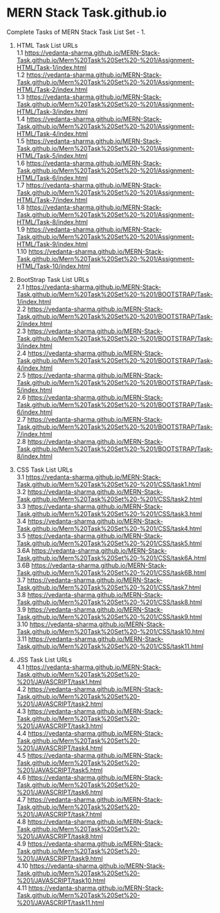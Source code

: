 # MERN Stack Task.github.io

Complete Tasks of MERN Stack Task List Set - 1.

1. HTML Task List URLs <br>
  1.1 https://vedanta-sharma.github.io/MERN-Stack-Task.github.io/Mern%20Task%20Set%20-%201/Assignment-HTML/Task-1/index.html <br>
  1.2 https://vedanta-sharma.github.io/MERN-Stack-Task.github.io/Mern%20Task%20Set%20-%201/Assignment-HTML/Task-2/index.html <br>
  1.3 https://vedanta-sharma.github.io/MERN-Stack-Task.github.io/Mern%20Task%20Set%20-%201/Assignment-HTML/Task-3/index.html <br>
  1.4 https://vedanta-sharma.github.io/MERN-Stack-Task.github.io/Mern%20Task%20Set%20-%201/Assignment-HTML/Task-4/index.html <br>
  1.5 https://vedanta-sharma.github.io/MERN-Stack-Task.github.io/Mern%20Task%20Set%20-%201/Assignment-HTML/Task-5/index.html <br>
  1.6 https://vedanta-sharma.github.io/MERN-Stack-Task.github.io/Mern%20Task%20Set%20-%201/Assignment-HTML/Task-6/index.html <br>
  1.7 https://vedanta-sharma.github.io/MERN-Stack-Task.github.io/Mern%20Task%20Set%20-%201/Assignment-HTML/Task-7/index.html <br>
  1.8 https://vedanta-sharma.github.io/MERN-Stack-Task.github.io/Mern%20Task%20Set%20-%201/Assignment-HTML/Task-8/index.html <br>
  1.9 https://vedanta-sharma.github.io/MERN-Stack-Task.github.io/Mern%20Task%20Set%20-%201/Assignment-HTML/Task-9/index.html <br>
  1.10 https://vedanta-sharma.github.io/MERN-Stack-Task.github.io/Mern%20Task%20Set%20-%201/Assignment-HTML/Task-10/index.html <br>
 
2. BootStrap Task List URLs <br>
  2.1 https://vedanta-sharma.github.io/MERN-Stack-Task.github.io/Mern%20Task%20Set%20-%201/BOOTSTRAP/Task-1/index.html <br>
  2.2 https://vedanta-sharma.github.io/MERN-Stack-Task.github.io/Mern%20Task%20Set%20-%201/BOOTSTRAP/Task-2/index.html <br>
  2.3 https://vedanta-sharma.github.io/MERN-Stack-Task.github.io/Mern%20Task%20Set%20-%201/BOOTSTRAP/Task-3/index.html <br>
  2.4 https://vedanta-sharma.github.io/MERN-Stack-Task.github.io/Mern%20Task%20Set%20-%201/BOOTSTRAP/Task-4/index.html <br>
  2.5 https://vedanta-sharma.github.io/MERN-Stack-Task.github.io/Mern%20Task%20Set%20-%201/BOOTSTRAP/Task-5/index.html <br>
  2.6 https://vedanta-sharma.github.io/MERN-Stack-Task.github.io/Mern%20Task%20Set%20-%201/BOOTSTRAP/Task-6/index.html <br>
  2.7 https://vedanta-sharma.github.io/MERN-Stack-Task.github.io/Mern%20Task%20Set%20-%201/BOOTSTRAP/Task-7/index.html <br>
  2.8 https://vedanta-sharma.github.io/MERN-Stack-Task.github.io/Mern%20Task%20Set%20-%201/BOOTSTRAP/Task-8/index.html <br>
  
3. CSS Task List URLs <br>
  3.1 https://vedanta-sharma.github.io/MERN-Stack-Task.github.io/Mern%20Task%20Set%20-%201/CSS/task1.html <br>
  3.2 https://vedanta-sharma.github.io/MERN-Stack-Task.github.io/Mern%20Task%20Set%20-%201/CSS/task2.html <br>
  3.3 https://vedanta-sharma.github.io/MERN-Stack-Task.github.io/Mern%20Task%20Set%20-%201/CSS/task3.html <br>
  3.4 https://vedanta-sharma.github.io/MERN-Stack-Task.github.io/Mern%20Task%20Set%20-%201/CSS/task4.html <br>
  3.5 https://vedanta-sharma.github.io/MERN-Stack-Task.github.io/Mern%20Task%20Set%20-%201/CSS/task5.html <br>
  3.6A https://vedanta-sharma.github.io/MERN-Stack-Task.github.io/Mern%20Task%20Set%20-%201/CSS/task6A.html <br>
  3.6B https://vedanta-sharma.github.io/MERN-Stack-Task.github.io/Mern%20Task%20Set%20-%201/CSS/task6B.html <br>
  3.7 https://vedanta-sharma.github.io/MERN-Stack-Task.github.io/Mern%20Task%20Set%20-%201/CSS/task7.html <br>
  3.8 https://vedanta-sharma.github.io/MERN-Stack-Task.github.io/Mern%20Task%20Set%20-%201/CSS/task8.html <br>
  3.9 https://vedanta-sharma.github.io/MERN-Stack-Task.github.io/Mern%20Task%20Set%20-%201/CSS/task9.html <br>
  3.10 https://vedanta-sharma.github.io/MERN-Stack-Task.github.io/Mern%20Task%20Set%20-%201/CSS/task10.html <br>
  3.11 https://vedanta-sharma.github.io/MERN-Stack-Task.github.io/Mern%20Task%20Set%20-%201/CSS/task11.html <br>
  
4. JSS Task List URLs <br>
  4.1 https://vedanta-sharma.github.io/MERN-Stack-Task.github.io/Mern%20Task%20Set%20-%201/JAVASCRIPT/task1.html <br>
  4.2 https://vedanta-sharma.github.io/MERN-Stack-Task.github.io/Mern%20Task%20Set%20-%201/JAVASCRIPT/task2.html <br>
  4.3 https://vedanta-sharma.github.io/MERN-Stack-Task.github.io/Mern%20Task%20Set%20-%201/JAVASCRIPT/task3.html <br>
  4.4 https://vedanta-sharma.github.io/MERN-Stack-Task.github.io/Mern%20Task%20Set%20-%201/JAVASCRIPT/task4.html <br>
  4.5 https://vedanta-sharma.github.io/MERN-Stack-Task.github.io/Mern%20Task%20Set%20-%201/JAVASCRIPT/task5.html <br>
  4.6 https://vedanta-sharma.github.io/MERN-Stack-Task.github.io/Mern%20Task%20Set%20-%201/JAVASCRIPT/task6.html <br>
  4.7 https://vedanta-sharma.github.io/MERN-Stack-Task.github.io/Mern%20Task%20Set%20-%201/JAVASCRIPT/task7.html <br>
  4.8 https://vedanta-sharma.github.io/MERN-Stack-Task.github.io/Mern%20Task%20Set%20-%201/JAVASCRIPT/task8.html <br>
  4.9 https://vedanta-sharma.github.io/MERN-Stack-Task.github.io/Mern%20Task%20Set%20-%201/JAVASCRIPT/task9.html <br>
  4.10 https://vedanta-sharma.github.io/MERN-Stack-Task.github.io/Mern%20Task%20Set%20-%201/JAVASCRIPT/task10.html <br>
  4.11 https://vedanta-sharma.github.io/MERN-Stack-Task.github.io/Mern%20Task%20Set%20-%201/JAVASCRIPT/task11.html <br>
